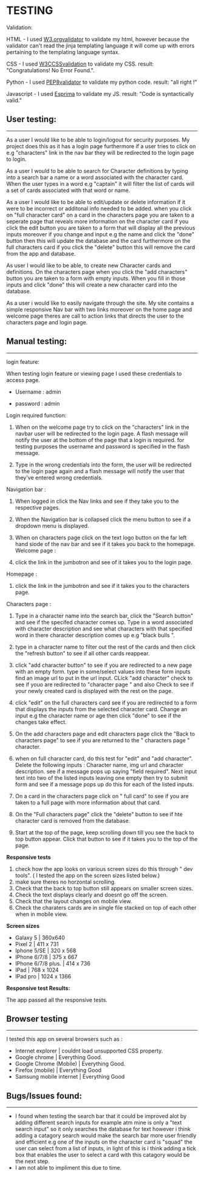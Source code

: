 # TESTING 

Validation: 

 HTML - I used [W3.orgvalidator](https://validator.w3.org/nu/) to validate my html, however because the validator can't read the jinja templating language it will come up with errors pertaining to the templating language syntax. 

 CSS - I used [W3CCSSvalidation](https://jigsaw.w3.org/css-validator) to validate my CSS. result: "Congratulations! No Error Found.".

Python - I used [PEP8validator](http://pep8online.com/) to validate my python code. result: "all right !"

Javascript - I used [Esprima](https://esprima.org/demo/validate.html) to validate my JS. result: "Code is syntactically valid."


##  User testing: 
***

As a user I would like to be able to login/logout for security purposes. My project does this as it has a login page furthermore if a user tries to click on e.g "characters" link in the nav bar they will be redirected to the login page to login.

As a user I would to be able to search for Character definitions by typing into a search bar a name or a word associated with the character card. When the user types in a word e.g "captain" it will filter the list of cards will a set of cards associated with that word or name. 

As a user I would like to be able to edit/update or delete information if it were to be incorrect or additonal info needed to be added. when you click on "full character card" on a card in the characters page you are taken to a seperate page that reveals more information on the character card if you click the edit button you are taken to a form that will display all the previous inputs moreover if you change and input e.g the name and click the "done" button then this will update the database and the card furthermore on the full characters card if you click the "delete" button this will remove the card from the app and database.   

As user I would like to be able, to create new Character cards and definitions. On the characters page when you click the "add characters" button you are taken to a form with empty inputs. When you fill in those inputs and click "done" this will create a new character card into the database. 

As a user i would like to easily navigate through the site. My site contains a simple responsive Nav bar with two links moreover on the home page and welcome page theres are call to action links that directs the user to the characters page and login page. 


## Manual testing:
*** 

 login feature: 

When testing login feature or viewing page I used these credentials to access page.

* Username : admin


* password : admin


 Login required function: 

1) When on the welcome page try to click on the "characters" link in the navbar user will be redirected to the login page. A flash message will notify the user at the bottom of the page that a login is required. 
for testing purposes the username and password is specified in the flash message.

2) Type in the wrong credentials into the form, the user will be redirected to the login page again and a flash message will notify the user that they've entered wrong credentials. 

Navigation bar : 

1) When logged in click the Nav links and see if they take you to the respective pages. 
2) When the Navigation bar is collapsed click the menu button to see if a dropdown menu is displayed.   
3)  When on characters page click on the text logo button on the far left hand siode of the nav bar and see if it takes you back to the homepage.
Welcome page : 

4) click the link in the jumbotron and see of it takes you to the login page. 

Homepage : 

1) click the link in the jumbotron and see if it takes you to the characters page. 

Characters page : 

1) Type in a character name into the search bar, click the "Search button" and see if the specifed character comes up. Type in a word associated with character description and see what characters with that specified word in there character description comes up e.g "black bulls ". 

2) type in a character name to filter out the rest of the cards and then click the "refresh button" to see if all other cards reappear. 
3) click  "add character button" to see if you are redirected to a new page with an empty form. type in some/select values into these form inputs find an image url to put in the url input. CLick "add character" check to see if youo are redirected to "character page " and also Check to see if your newly created card is displayed with the rest on the page.
4) click "edit" on the full characters card see if you are redirected to a form that displays the inputs from the selected character card. Change an input e.g the character name or age then click "done" to see if the changes take effect. 
5) On the add characters page and edit characters page click the "Back to characters page" to see if you are returned to the " characters page " 
 character. 
6) when on full character card, do this test for "edit" and "add character". Delete the following inputs : Character name, img url and character description. see if a message pops up saying "field required". Next input text into two of the listed inputs leaving one empty then try to submit form and see if a message pops up do this for each of the listed inputs. 
7) On a card in the characters page click on " full card" to see if you are taken to a full page with more information about that card. 
8) On the "Full characters page" click the "delete" button to see if hte character card is removed from the database.
9) Start at the top of the page, keep scrolling down till you see the back to top button appear. Click that button to see if it takes you to the top of the page. 

**Responsive tests** 
1) check how the app looks on various screen sizes do this through " dev tools". ( I tested the app on the screen sizes listed below.)
2) make sure theres no horzontal scrolling. 
3) Check that the back to top button still appears on smaller screen sizes. 
4) Check the text displays clearly and doesnt go off the screen. 
5) Check that the layout changes on mobile view. 
6) Check the charaters cards are in single file stacked on top of each other when in mobile view.

**Screen sizes** 

* Galaxy 5 | 360x640   
* Pixel 2  | 411 x 731
* Iphone 5/SE | 320 x 568 
* IPhone 6/7/8 | 375 x 667
* IPhone 6/7/8 plus. | 414 x 736
* IPad | 768 x 1024
* IPad pro | 1024 x 1366

**Responsive test Results:**

The app passed all the responsive tests.

##  Browser testing 
***
I tested this app on several browsers such as :
* Internet explorer | couldnt load unsupported CSS property.
* Google chrome  | Everything Good.
* Google Chrome (Mobile) | Everything Good. 
* Firefox (mobile) | Everything Good
* Samsung mobile internet | Everything Good

 

 ## Bugs/Issues found:
***

* I found when testing the search bar that it could be improved alot by adding different search inputs for example atm mine is only a "text search input" so it only searches the database for text however i think adding a catagory search would make the search bar more user friendly and efficient e.g one of the inputs on the character card is "squad" the user can select from a list of inputs, in light of this is i think adding a tick box that enables the user to select a card with this catagory would be the next step.  
* I am not able to impliment this due to time. 